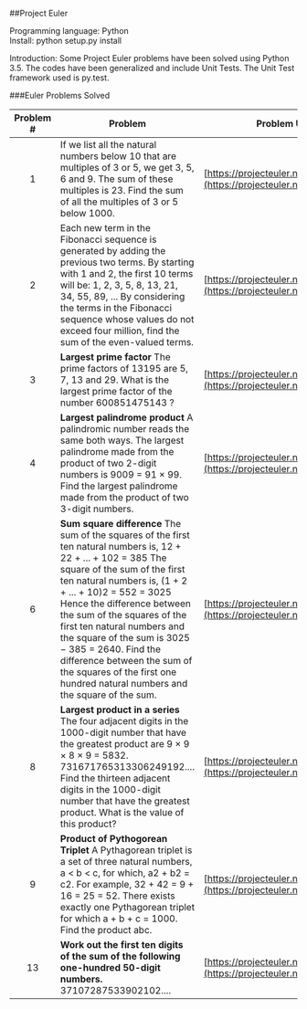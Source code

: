 ##Project Euler 


Programming language: Python  
Install: python setup.py install

Introduction: Some Project Euler problems have been solved using Python 3.5. The codes have been generalized and include Unit Tests. The Unit Test framework used is py.test.  

###Euler Problems Solved

| Problem # | Problem                               | Problem URL | Solution File  
|:---------:|---------------------------------------|-------------|--------------  
| 1         | If we list all the natural numbers below 10 that are multiples of 3 or 5, we get 3, 5, 6 and 9. The sum of these multiples is 23. Find the sum of all the multiples of 3 or 5 below 1000.| [https://projecteuler.net/problem=1](https://projecteuler.net/problem=1) | [Euler_1.py](Euler_1.py)
| 2         | Each new term in the Fibonacci sequence is generated by adding the previous two terms. By starting with 1 and 2, the first 10 terms will be: 1, 2, 3, 5, 8, 13, 21, 34, 55, 89, ... By considering the terms in the Fibonacci sequence whose values do not exceed four million, find the sum of the even-valued terms.| [https://projecteuler.net/problem=2](https://projecteuler.net/problem=2) | [Euler_2.py](Euler/Euler_2.py)
| 3         | **Largest prime factor** The prime factors of 13195 are 5, 7, 13 and 29. What is the largest prime factor of the number 600851475143 ? | [https://projecteuler.net/problem=3](https://projecteuler.net/problem=3) | [Euler_3.py](Euler_3.py)
| 4         | **Largest palindrome product** A palindromic number reads the same both ways. The largest palindrome made from the product of two 2-digit numbers is 9009 = 91 × 99. Find the largest palindrome made from the product of two 3-digit numbers. | [https://projecteuler.net/problem=4](https://projecteuler.net/problem=4) | [Euler_4.py](Euler_4.py)  
| 6         | **Sum square difference** The sum of the squares of the first ten natural numbers is, 12 + 22 + ... + 102 = 385 The square of the sum of the first ten natural numbers is, (1 + 2 + ... + 10)2 = 552 = 3025 Hence the difference between the sum of the squares of the first ten natural numbers and the square of the sum is 3025 − 385 = 2640. Find the difference between the sum of the squares of the first one hundred natural numbers and the square of the sum. | [https://projecteuler.net/problem=6](https://projecteuler.net/problem=6) | [Euler_6.py](Euler_6.py)
| 8         | **Largest product in a series** The four adjacent digits in the 1000-digit number that have the greatest product are 9 × 9 × 8 × 9 = 5832. 731671765313306249192.... Find the thirteen adjacent digits in the 1000-digit number that have the greatest product. What is the value of this product? | [https://projecteuler.net/problem=8](https://projecteuler.net/problem=8) | [Euler_8.py](Euler_8.py)
| 9         | **Product of Pythogorean Triplet** A Pythagorean triplet is a set of three natural numbers, a < b < c, for which, a2 + b2 = c2. For example, 32 + 42 = 9 + 16 = 25 = 52. There exists exactly one Pythagorean triplet for which a + b + c = 1000. Find the product abc. | [https://projecteuler.net/problem=9](https://projecteuler.net/problem=9) | [Euler_9.py](Euler_9.py)
| 13         | **Work out the first ten digits of the sum of the following one-hundred 50-digit numbers.** 37107287533902102.... | [https://projecteuler.net/problem=13](https://projecteuler.net/problem=13) | [Euler_13.py](Euler_13.py)                                        


 
              
  



